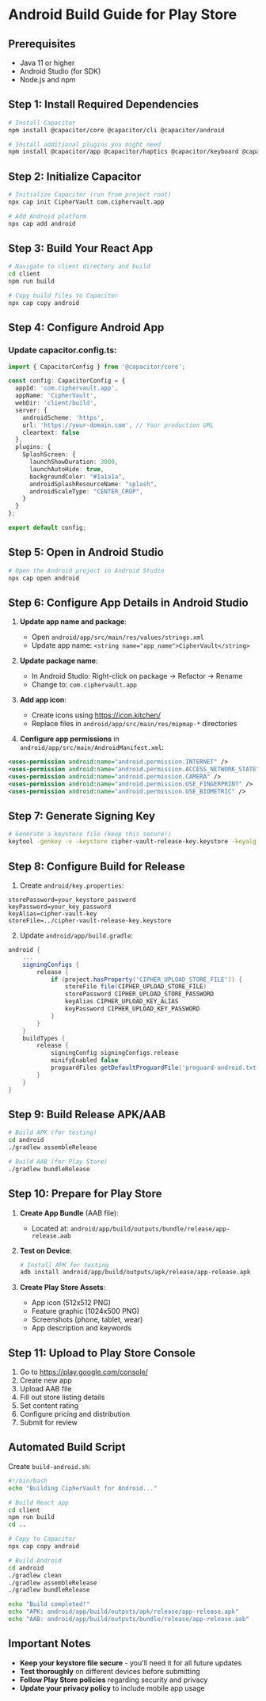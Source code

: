 # Android Build Guide for Play Store

## Prerequisites
- Java 11 or higher
- Android Studio (for SDK)
- Node.js and npm

## Step 1: Install Required Dependencies

```bash
# Install Capacitor
npm install @capacitor/core @capacitor/cli @capacitor/android

# Install additional plugins you might need
npm install @capacitor/app @capacitor/haptics @capacitor/keyboard @capacitor/status-bar
```

## Step 2: Initialize Capacitor

```bash
# Initialize Capacitor (run from project root)
npx cap init CipherVault com.ciphervault.app

# Add Android platform
npx cap add android
```

## Step 3: Build Your React App

```bash
# Navigate to client directory and build
cd client
npm run build

# Copy build files to Capacitor
npx cap copy android
```

## Step 4: Configure Android App

### Update capacitor.config.ts:
```typescript
import { CapacitorConfig } from '@capacitor/core';

const config: CapacitorConfig = {
  appId: 'com.ciphervault.app',
  appName: 'CipherVault',
  webDir: 'client/build',
  server: {
    androidScheme: 'https',
    url: 'https://your-domain.com', // Your production URL
    cleartext: false
  },
  plugins: {
    SplashScreen: {
      launchShowDuration: 3000,
      launchAutoHide: true,
      backgroundColor: "#1a1a1a",
      androidSplashResourceName: "splash",
      androidScaleType: "CENTER_CROP",
    }
  }
};

export default config;
```

## Step 5: Open in Android Studio

```bash
# Open the Android project in Android Studio
npx cap open android
```

## Step 6: Configure App Details in Android Studio

1. **Update app name and package**:
   - Open `android/app/src/main/res/values/strings.xml`
   - Update app name: `<string name="app_name">CipherVault</string>`

2. **Update package name**:
   - In Android Studio: Right-click on package → Refactor → Rename
   - Change to: `com.ciphervault.app`

3. **Add app icon**:
   - Create icons using https://icon.kitchen/
   - Replace files in `android/app/src/main/res/mipmap-*` directories

4. **Configure app permissions** in `android/app/src/main/AndroidManifest.xml`:
```xml
<uses-permission android:name="android.permission.INTERNET" />
<uses-permission android:name="android.permission.ACCESS_NETWORK_STATE" />
<uses-permission android:name="android.permission.CAMERA" />
<uses-permission android:name="android.permission.USE_FINGERPRINT" />
<uses-permission android:name="android.permission.USE_BIOMETRIC" />
```

## Step 7: Generate Signing Key

```bash
# Generate a keystore file (keep this secure!)
keytool -genkey -v -keystore cipher-vault-release-key.keystore -keyalg RSA -keysize 2048 -validity 10000 -alias cipher-vault-key
```

## Step 8: Configure Build for Release

1. Create `android/key.properties`:
```properties
storePassword=your_keystore_password
keyPassword=your_key_password
keyAlias=cipher-vault-key
storeFile=../cipher-vault-release-key.keystore
```

2. Update `android/app/build.gradle`:
```gradle
android {
    ...
    signingConfigs {
        release {
            if (project.hasProperty('CIPHER_UPLOAD_STORE_FILE')) {
                storeFile file(CIPHER_UPLOAD_STORE_FILE)
                storePassword CIPHER_UPLOAD_STORE_PASSWORD
                keyAlias CIPHER_UPLOAD_KEY_ALIAS
                keyPassword CIPHER_UPLOAD_KEY_PASSWORD
            }
        }
    }
    buildTypes {
        release {
            signingConfig signingConfigs.release
            minifyEnabled false
            proguardFiles getDefaultProguardFile('proguard-android.txt'), 'proguard-rules.pro'
        }
    }
}
```

## Step 9: Build Release APK/AAB

```bash
# Build APK (for testing)
cd android
./gradlew assembleRelease

# Build AAB (for Play Store)
./gradlew bundleRelease
```

## Step 10: Prepare for Play Store

1. **Create App Bundle** (AAB file):
   - Located at: `android/app/build/outputs/bundle/release/app-release.aab`

2. **Test on Device**:
   ```bash
   # Install APK for testing
   adb install android/app/build/outputs/apk/release/app-release.apk
   ```

3. **Create Play Store Assets**:
   - App icon (512x512 PNG)
   - Feature graphic (1024x500 PNG)
   - Screenshots (phone, tablet, wear)
   - App description and keywords

## Step 11: Upload to Play Store Console

1. Go to https://play.google.com/console/
2. Create new app
3. Upload AAB file
4. Fill out store listing details
5. Set content rating
6. Configure pricing and distribution
7. Submit for review

## Automated Build Script

Create `build-android.sh`:
```bash
#!/bin/bash
echo "Building CipherVault for Android..."

# Build React app
cd client
npm run build
cd ..

# Copy to Capacitor
npx cap copy android

# Build Android
cd android
./gradlew clean
./gradlew assembleRelease
./gradlew bundleRelease

echo "Build completed!"
echo "APK: android/app/build/outputs/apk/release/app-release.apk"
echo "AAB: android/app/build/outputs/bundle/release/app-release.aab"
```

## Important Notes

- **Keep your keystore file secure** - you'll need it for all future updates
- **Test thoroughly** on different devices before submitting
- **Follow Play Store policies** regarding security and privacy
- **Update your privacy policy** to include mobile app usage
